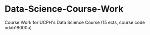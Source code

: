 # Data-Science-Course-Work
Course Work for UCPH's Data Science Course (15 ects, course code ndab18000u)
